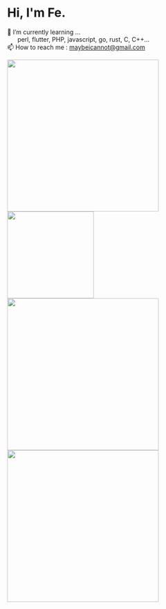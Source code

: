 # Hi, I'm Fe.


 🌱 I’m currently learning ...<br>
    &nbsp;&nbsp;&nbsp;&nbsp;&nbsp;
    perl, flutter, PHP, javascript, go, rust, C, C++...<br>
 📫 How to reach me : maybeicannot@gmail.com




<div>
     <img src="https://github-profile-summary-cards.vercel.app/api/cards/repos-per-language?username=FeHeap&theme=github_dark" width="350px">
     <img src="https://walfiegif.files.wordpress.com/2020/12/out-transparent-25.gif" width="200px"><br/>
     <img src="https://github-profile-summary-cards.vercel.app/api/cards/most-commit-language?username=FeHeap&theme=github_dark" width="350px">
     <img src="https://walfiegif.files.wordpress.com/2020/11/out-transparent-28.gif" width="350px">
</div>

